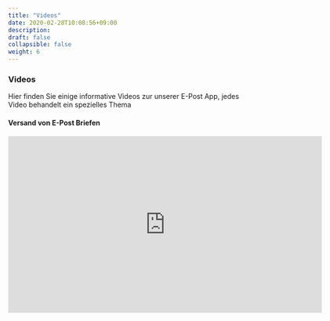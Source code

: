 ```yaml
---
title: "Videos"
date: 2020-02-28T10:08:56+09:00
description: 
draft: false
collapsible: false
weight: 6
---
```

### Videos

Hier finden Sie einige informative Videos zur unserer E-Post App, jedes Video behandelt ein spezielles Thema

#### Versand von E-Post Briefen

<iframe width="640" height="360" src="https://www.youtube.com/embed/5vYqGeF8vBU" title="YouTube video player" frameborder="0" allow="accelerometer; autoplay; clipboard-write; encrypted-media; gyroscope; picture-in-picture" allowfullscreen></iframe>